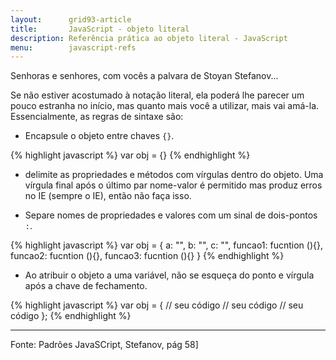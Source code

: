 ```yaml
---
layout:      grid93-article
title:       JavaScript - objeto literal
description: Referência prática ao objeto literal - JavaScript
menu:        javascript-refs
---
```


Senhoras e senhores, com vocês a palvara de Stoyan Stefanov...

Se não estiver acostumado à notação literal, ela poderá lhe parecer um pouco estranha no início, mas quanto mais você a
utilizar, mais vai amá-la. Essencialmente, as regras de sintaxe são:

- Encapsule o objeto entre chaves `{}`.

{% highlight javascript %}
var obj = {}
{% endhighlight %}

- delimite as propriedades e métodos com vírgulas dentro do objeto. Uma vírgula final após o último par nome-valor é
permitido mas produz erros no IE (sempre o IE), então não faça isso.

- Separe nomes de propriedades e valores  com um sinal de dois-pontos `:`.

{% highlight javascript %}
var obj = {
    a: "",
    b: "",
    c: "",
    funcao1: fucntion (){},
    funcao2: fucntion (){},
    funcao3: fucntion (){}
}
{% endhighlight %}

- Ao atribuir o objeto a uma variável, não se esqueça do ponto e vírgula após a chave de fechamento.

{% highlight javascript %}
var obj = {
    // seu código
    // seu código
    // seu código
}; 
{% endhighlight %}


<hr>
Fonte: Padrões JavaSCript, Stefanov, pág 58]
